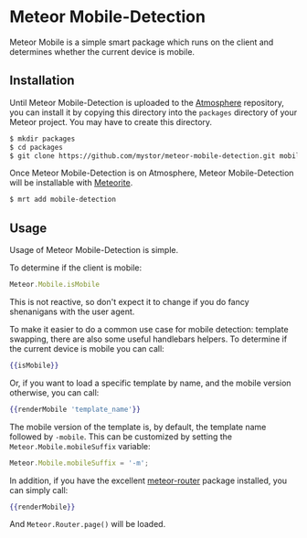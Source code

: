 # Meteor Mobile-Detection

Meteor Mobile is a simple smart package which runs on the client and determines whether the current device is mobile.

## Installation

Until Meteor Mobile-Detection is uploaded to the [Atmosphere](http://atmosphere.meteor.com/) repository, you can install it by copying this directory into the `packages` directory of your Meteor project.  You may have to create this directory.

``` sh
$ mkdir packages
$ cd packages
$ git clone https://github.com/mystor/meteor-mobile-detection.git mobile-detection
```

Once Meteor Mobile-Detection is on Atmosphere, Meteor Mobile-Detection will be installable with [Meteorite](https://github.com/oortcloud/meteorite/).

``` sh
$ mrt add mobile-detection
```

## Usage

Usage of Meteor Mobile-Detection is simple.  

To determine if the client is mobile:
``` javascript
Meteor.Mobile.isMobile
```

This is not reactive, so don't expect it to change if you do fancy shenanigans with the user agent.

To make it easier to do a common use case for mobile detection: template swapping, there are also some useful handlebars helpers.  To determine if the current device is mobile you can call:

``` handlebars
{{isMobile}}
```

Or, if you want to load a specific template by name, and the mobile version otherwise, you can call:

``` handlebars
{{renderMobile 'template_name'}}
```

The mobile version of the template is, by default, the template name followed by `-mobile`.  This can be customized by setting the `Meteor.Mobile.mobileSuffix` variable:

``` javascript
Meteor.Mobile.mobileSuffix = '-m';
```

In addition, if you have the excellent [meteor-router](https://github.com/tmeasday/meteor-router/) package installed, you can simply call:

``` handlebars
{{renderMobile}}
```

And `Meteor.Router.page()` will be loaded.




